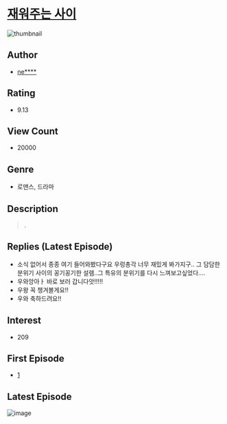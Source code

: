 # [재워주는 사이](https://comic.naver.com/bestChallenge/list?titleId=787498)
![thumbnail](https://image-comic.pstatic.net/user_contents_data/challenge_comic/2021/12/24/289575/thumbnail_202x1646a81d688_3a6e_45e2_915b_9381ba92ef15_00001004.JPEG)

## Author
- [ne****](https://comic.naver.com/artistTitle?id=289575)

## Rating
- 9.13

## View Count
- 20000

## Genre
- 로맨스, 드라마

## Description
> .

## Replies (Latest Episode)
- 소식 없어서 종종 여기 들어와봤다구요 우렁총각 너무 재밌게 봐가지구.. 그 담담한 분위기 사이의 꽁기꽁기한 설렘..그 특유의 분위기를 다시 느껴보고싶었다....
- 우와앙아ㅏ 바로 보러 갑니다앗!!!!!
- 우왕 꼭 챙겨볼게요!!
- 우와 축하드려요!!

## Interest
- 209

## First Episode
- [1](https://comic.naver.com/bestChallenge/detail?titleId=787498&no=1)

## Latest Episode
![image](https://image-comic.pstatic.net/user_contents_data/challenge_comic/2022/09/20/289575/upload_7377567124614035553.jpeg)
